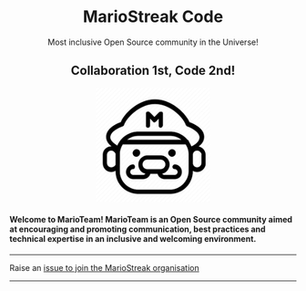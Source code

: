 <h1 align="center">MarioStreak Code</h1>

<p align="center">
Most inclusive Open Source community in the Universe!
</p>

<h2 align="center">Collaboration 1st, Code 2nd! </h2>
<p align="center">
  <img src="https://github.com/MarioStreak-Team/.github/blob/main/assets/Mario.png" height="200" width="200">
  <br>
</p>
<h4>
  Welcome to MarioTeam!
  MarioTeam is an Open Source community aimed at encouraging and promoting communication, best practices and technical expertise in an inclusive and welcoming environment.
</h4>
<hr>

Raise an [issue to join the MarioStreak organisation](https://github.com/MarioTeam/Support/issues/new?assignees=&labels=invite+me+to+the+organisation&template=invitation.yml&title=Please+invite+me+to+the+GitHub+Community+Organization)

<hr>
